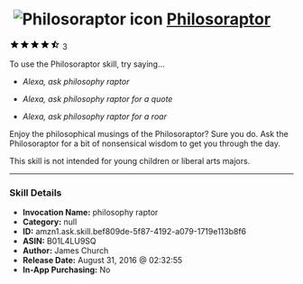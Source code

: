 # &nbsp;<img src="skill_icon" alt="Philosoraptor icon" width="36"> [Philosoraptor](http://alexa.amazon.com/#skills/amzn1.ask.skill.bef809de-5f87-4192-a079-1719e113b8f6)
![4.4 stars](../../images/ic_star_black_18dp_1x.png)![4.4 stars](../../images/ic_star_black_18dp_1x.png)![4.4 stars](../../images/ic_star_black_18dp_1x.png)![4.4 stars](../../images/ic_star_black_18dp_1x.png)![4.4 stars](../../images/ic_star_half_black_18dp_1x.png) 3

To use the Philosoraptor skill, try saying...

* *Alexa, ask philosophy raptor*

* *Alexa, ask philosophy raptor for a quote*

* *Alexa, ask philosophy raptor for a roar*

Enjoy the philosophical musings of the Philosoraptor? Sure you do. Ask the Philosoraptor for a bit of nonsensical wisdom to get you through the day.

This skill is not intended for young children or liberal arts majors.

***

### Skill Details

* **Invocation Name:** philosophy raptor
* **Category:** null
* **ID:** amzn1.ask.skill.bef809de-5f87-4192-a079-1719e113b8f6
* **ASIN:** B01L4LU9SQ
* **Author:** James Church
* **Release Date:** August 31, 2016 @ 02:32:55
* **In-App Purchasing:** No
